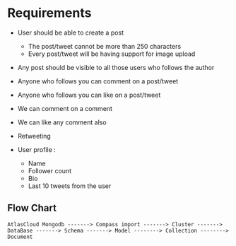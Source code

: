 # Requirements

- User should be able to create a post
  - The post/tweet cannot be more than 250 characters
  - Every post/tweet will be having support for image upload
- Any post should be visible to all those users who follows the author
- Anyone who follows you can comment on a post/tweet
- Anyone who follows you can like on a post/tweet
- We can comment on a comment
- We can like any comment also
- Retweeting

- User profile :
  - Name
  - Follower count
  - Bio
  - Last 10 tweets from the user

## Flow Chart

`AtlasCloud Mongodb -------> Compass import -------> Cluster -------> DataBase -------> Schema -------> Model --------> Collection --------> Document`
